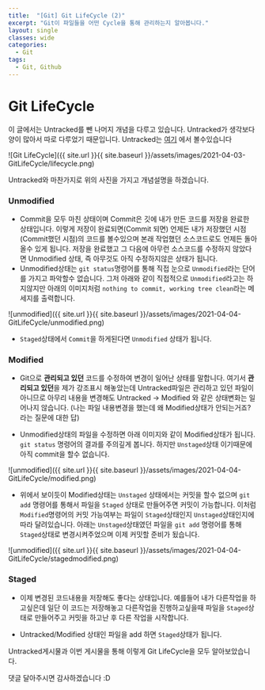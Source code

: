 ```yaml
---
title:  "[Git] Git LifeCycle (2)"
excerpt: "Git이 파일들을 어떤 Cycle을 통해 관리하는지 알아봅니다."
layout: single
classes: wide
categories:
  - Git
tags:
  - Git, Github
---
```


# Git LifeCycle

이 글에서는 Untracked를 뺀 나머지 개념을 다루고 있습니다. Untracked가 생각보다 양이 많아서 따로 다루었기 때문입니다. Untracked는 [여기](https://wonderfulhuman.github.io/git/Git-LifeCycle/) 에서 볼수있습니다


![Git LifeCycle]({{ site.url }}{{ site.baseurl }}/assets/images/2021-04-03-GitLifeCycle/lifecycle.png)

Untracked와 마찬가지로 위의 사진을 가지고 개념설명을 하겠습니다.

### Unmodified
- Commit을 모두 마친 상태이며 Commit은 깃에 내가 만든 코드를 저장을 완료한 상태입니다. 이렇게 저장이 완료되면(Commit 되면) 언제든 내가 저장했던 시점 (Commit했던 시점)의 코드를 볼수있으며 본래 작업했던 소스코드로도 언제든 돌아올수 있게 됩니다. 저장을 완료했고 그 다음에 아무런 소스코드를 수정하지 않았다면 Unmodified 상태, 즉 아무것도 아직 수정하지않은 상태가 됩니다.
- Unmodified상태는 `git status`명령어를 통해 직접 눈으로 `Unmodified`라는 단어를 가지고 파악할수 없습니다. 그저 아래와 같이 직접적으로 `Unmodified`라고는 하지않지만 아래의 이미지처럼 `nothing to commit, working tree clean`라는 메세지를 출력합니다.

![unmodified]({{ site.url }}{{ site.baseurl }}/assets/images/2021-04-04-GitLifeCycle/unmodified.png)

- `Staged`상태에서 `Commit`을 하게된다면 `Unmodified` 상태가 됩니다.

### Modified
- Git으로 **관리되고 있던** 코드를 수정하여 변경이 일어난 상태를 말합니다. 여기서 **관리되고 있던**을 제가 강조표시 해놓았는데 Untracked파일은 관리하고 있던 파일이 아니므로 아무리 내용을 변경해도 Untracked -> Modified 와 같은 상태변화는 일어나지 않습니다. (나는 파일 내용변경을 했는데 왜 Modified상태가 안되는거죠? 라는 질문에 대한 답)

- Unmodified상태의 파일을 수정하면 아래 이미지와 같이 Modified상태가 됩니다. `git status` 명령어의 결과를 주의깊게 봅니다. 하지만 `Unstaged`상태 이기때문에 아직 commit을 할수 없습니다.

![unmodified]({{ site.url }}{{ site.baseurl }}/assets/images/2021-04-04-GitLifeCycle/modified.png)

- 위에서 보이듯이 Modified상태는 `Unstaged` 상태에서는 커밋을 할수 없으며 `git add` 명령어를 통해서 파일을 `Staged` 상태로 만들어주면 커밋이 가능합니다. 이처럼 `Modified`명령어의 커밋 가능여부는 파일이 `Staged`상태인지 `Unstaged`상태인지에 따라 달려있습니다. 아래는 `Unstaged`상태였던 파일을 `git add` 명령어를 통해 `Staged`상태로 변경시켜주었으며 이제 커밋할 준비가 됬습니다.

![unmodified]({{ site.url }}{{ site.baseurl }}/assets/images/2021-04-04-GitLifeCycle/stagedmodified.png)

### Staged

-  이제 변경된 코드내용을 저장해도 좋다는 상태입니다. 예를들어 내가 다른작업을 하고싶은데 일단 이 코드는 저장해놓고 다른작업을 진행하고싶을때 파일을 `Staged`상태로 만들어주고 커밋을 하고난 후 다른 작업을 시작합니다.

- Untracked/Modified 상태인 파일을 add 하면 `Staged`상태가 됩니다.

 Untracked게시물과 이번 게시물을 통해 이렇게 Git LifeCycle을 모두 알아보았습니다.

댓글 달아주시면 감사하겠습니다 :D





